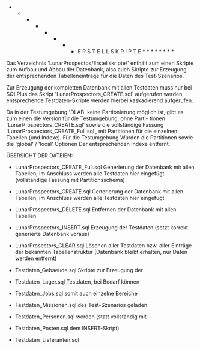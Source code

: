 * * * * * * * *  E R S T E L L S K R I P T E  * * * * * * * *


Das Verzeichnis 'LunarProspectos/Erstellskripte/' enthält zum
einen Skripte zum Aufbau und Abbau der Datenbank, also auch
Skripte zur Erzeugung der entsprechenden Tabelleneinträge für
die Daten des Test-Szenarios.

Zur Erzeugung der kompletten Datenbank mit allen Testdaten
muss nur bei SQLPlus das Skript 'LunarProspectors_CREATE.sql'
aufgerufen werden, entsprechende Testdaten-Skripte werden
hierbei kaskadierend aufgerufen.

Da in der Testumgebung 'DLAB' keine Partionierung möglich ist,
gibt es zum einen die Version für die Testumgebung, ohne Parti-
tionen 'LunarProspectors_CREATE.sql' sowie die vollständige
Fassung 'LunarProspectors_CREATE_Full.sql', mit Partitionen
für die einzelnen Tabellen (und Indexe). Für die Testumgebung
Wurden die Partitionen sowie die 'global' / 'local' Optionen
Der entsprechenden Indexe entfernt.


ÜBERSICHT DER DATEIEN:
  - LunarProspectors_CREATE_Full.sql	Generierung der Datenbank
				        mit allen Tabellen, im
					Anschluss werden alle
					Testdaten hier eingefügt
					(vollständige Fassung mit
					Partitionsschema)

  - LunarProspectors_CREATE.sql		Generierung der Datenbank
				        mit allen Tabellen, im
					Anschluss werden alle
					Testdaten hier eingefügt

  - LunarProspectors_DELETE.sql		Entfernen der Datenbank
					mit allen Tabellen

  - LunarProspectors_INSERT.sql		Erzeugung der Testdaten
					(setzt korrekt generierte
					Datenbank voraus)

  - LunarProsectors_CLEAR.sql		Löschen aller Testdaten
					bzw. aller Einträge der
					bekannten Tabellenstruktur
					(Datenbank bleibt erhalten,
					nur Daten werden entfernt)

  - Testdaten_Gebaeude.sql		Skripte zur Erzeugung der
  - Testdaten_Lager.sql			Testdaten, bei Bedarf können
  - Testdaten_Jobs.sql			somit auch einzelne Bereiche
  - Testdaten_Missionen.sql		des Test-Szenarios geladen
  - Testdaten_Personen.sql		werden (statt vollständig mit
  - Testdaten_Posten.sql		dem INSERT-Skript)
  - Testdaten_Lieferanten.sql
